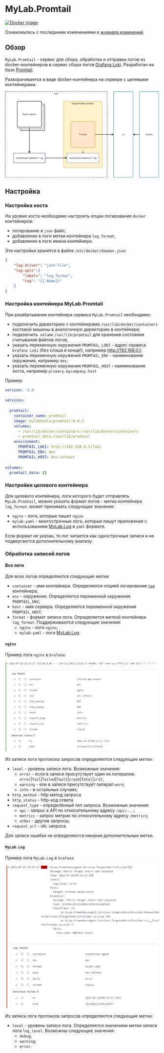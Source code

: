 # MyLab.Promtail
[![Docker image](https://img.shields.io/docker/v/mylabtools/promtail?label=Docker%20image)](https://hub.docker.com/r/mylabtools/promtail)

Ознакомьтесь с последними изменениями в [журнале изменений](/changelog.md).

## Обзор

`MyLab.Promtail` - сервис для сбора, обработки и отправки логов из docker-контейнеров в сервис сбора логов [Grafana Loki](https://grafana.com/oss/loki/). Разработан на базе [Promtail](https://grafana.com/docs/loki/latest/clients/promtail/). 

Разворачивается в виде docker-контейнера на сервере с целевыми контейнерами. 

![](./doc/mylab-promtail.png)

## Настройка

### Настройка хоста

На уровне хоста необходимо настроить опции логирования `docker` контейнеров:

* логирование в `json` файл;
* добавление в логи метки контейнера `log_format`;
* добавление в логи имени контейнера.

Эти настройки хранятся в файле `/etc/docker/daemon.json`:

```json
{
    "log-driver": "json-file",
    "log-opts":{
		"labels": "log_format",
		"tag": "{{.Name}}"
    }
}
```

### Настройка контейнера MyLab.Promtail

При развёртывании контейнера сервиса `MyLab.Promtail` необходимо:

* подключить директорию с контейнерами `/var/lib/docker/containers` хостовой машины в аналогичную директорию в контейнере;
* подключить` volume` `/var/lib/promtail` для хранения состояния считывания файлов логов;
* указать переменную окружения `PROMTAIL_LOKI` - адрес сервиса `Grafana Loki` (без слэша в конце!), например http://192.168.0.1;
* указать переменную окружения `PROMTAIL_ENV` - наименование окружения, например `dev`;
* указать переменную окружения `PROMTAIL_HOST` - наименование хоста, например `primary.mycompany.host`

Пример:

```yaml
version: '3.2'

services:

  promtail:
    container_name: promtail
    image: mylabtools/promtail:0.0.3
    volumes:
      - /var/lib/docker/containers:/var/lib/docker/containers
      - promtail_data:/var/lib/promtail
    environment:
      PROMTAIL_LOKI: http://192.168.0.1/loki
      PROMTAIL_ENV: dev
      PROMTAIL_HOST: dev-infonot
  
volumes:
  promtail_data: {}
```

### Настройки целевого контейнера

Для целевого контейнера, логи которого будет отправлять `MyLab.Promtail`, можно указать формат логов - метка контейнера `log_format`. может принимать следующие значения:

* `nginx`  - логи, которые пишет `nginx`
* `mylab-yaml` - многострочные логи, которые пишут приложения с использованием [MyLab.Log](https://github.com/mylab-log/log) в `yaml` формате.

Если формат не указан, то лог читается как однострочные записи и не подвергаются дополнительному анализу.

### Обработка записей логов

#### Все логи

Для всех логов определяются следующие метки:

*  `container` - имя контейнера. Определяется опцией логирования [`tag`](https://docs.docker.com/config/containers/logging/log_tags/) контейнера;
* `env` - окружение. Определяется переменной окружения `PROMTAIL_ENV`;
* `host` - имя сервера. Определяется переменной окружения `PROMTAIL_HOST`;
* `format` - формат записи лога. Определяется меткой контейнера `log_format`. Поддерживаются следующие значения:
  * `nginx` - логи `nginx`;
  * `mylab-yaml` - логи  [MyLab.Log](https://github.com/mylab-log/log).

#### `nginx`

Пример лога `nginx` в `Grafana`:

![](./doc/nginx-log.png)



Из записи лога протокола запросов определяются следующие метки:

- `level` - уровень записи лога. Возможные значения:
  - `error` - если в записи присутствует один из литералов: `error`|`fail`|`failed`|`fault`|`crash`|`fatal`|`crit`;
  - `warning` - ели в записи присутствует литерал `warn`;
  - `info` - в остальных случаях;
- `http_method` - http метод запроса
- `http_status` - http-код ответа
- `request_type` - определённый тип запроса. Возможные значения:
  - `api` - запрос к API по относительному адресу `/api/...`;
  - `metrics` - запрос метрик по относительному адресу `/metrics`;
  - `other` - другие запросы;
- `request_url` - `URL` запроса.

Для записи ошибки не определяются никакие дополнительные метки.

#### `MyLab.Log`

Пример лога `MyLab.Log` в `Grafana`:

![](./doc/mylab-yaml-log.png)

Из записи лога протокола запросов определяются следующие метки:

- `level` - уровень записи лога. Определяется значением метки записи лога `log_level`. Возможны следующие значения: 
  - `debug`;
  - `warning`;
  - `error`.
